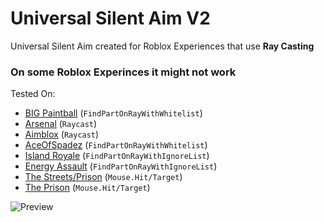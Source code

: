# Universal Silent Aim V2
Universal Silent Aim created for Roblox Experiences that use **Ray Casting**

### On some Roblox Experinces it **might** not work

Tested On:
* [BIG Paintball](https://www.roblox.com/games/3527629287) (`FindPartOnRayWithWhitelist`)
* [Arsenal](https://www.roblox.com/games/286090429) (`Raycast`)
* [Aimblox](https://www.roblox.com/games/6808416928) (`Raycast`)
* [AceOfSpadez](https://www.roblox.com/games/2555870920) (`FindPartOnRayWithWhitelist`)
* [Island Royale](https://www.roblox.com/games/1320186298) (`FindPartOnRayWithIgnoreList`)
* [Energy Assault](https://www.roblox.com/games/6172932937) (`FindPartOnRayWithIgnoreList`)
* [The Streets/Prison](https://www.roblox.com/games/455366377) (`Mouse.Hit/Target`)
* [The Prison](https://www.roblox.com/games/4669040) (`Mouse.Hit/Target`)

![Preview](https://i.vgy.me/JBWBjy.png)
